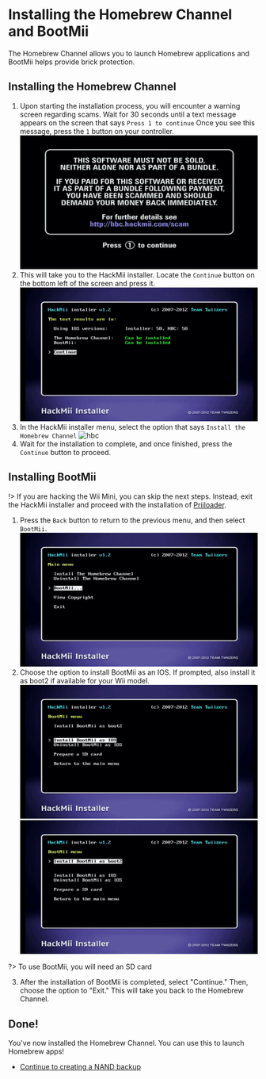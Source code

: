 # Installing the Homebrew Channel and BootMii

The Homebrew Channel allows you to launch Homebrew applications and BootMii helps provide brick protection.


## Installing the Homebrew Channel

1. Upon starting the installation process, you will encounter a warning screen regarding scams. Wait for 30 seconds until a text message appears on the screen that says `Press 1 to continue` Once you see this message, press the `1` button on your controller.
![scam](hackmii-images/scam.png)
2. This will take you to the HackMii installer. Locate the `Continue` button on the bottom left of the screen and press it.
![continue](hackmii-images/continue.png)
3. In the HackMii installer menu, select the option that says `Install the Homebrew Channel`
![hbc](hackmii-images/hbc-install)
4. Wait for the installation to complete, and once finished, press the `Continue` button to proceed.

## Installing BootMii

!> If you are hacking the Wii Mini, you can skip the next steps. Instead, exit the HackMii installer and proceed with the installation of [Priiloader](/priiloader).
 
1. Press the `Back` button to return to the previous menu, and then select `BootMii`.
![bootmii](hackmii-images/bootmii.png)
2. Choose the option to install BootMii as an IOS. If prompted, also install it as boot2 if available for your Wii model.
![bootmii ios](hackmii-images/bootmii-ios.png)
![bootmii boot2](hackmii-images/bootmii-boot2.png)

?> To use BootMii, you will need an SD card

3. After the installation of BootMii is completed, select "Continue." Then, choose the option to "Exit." This will take you back to the Homebrew Channel.

## Done!

You've now installed the Homebrew Channel. You can use this to launch Homebrew apps!

- [Continue to creating a NAND backup](nandbackup)
